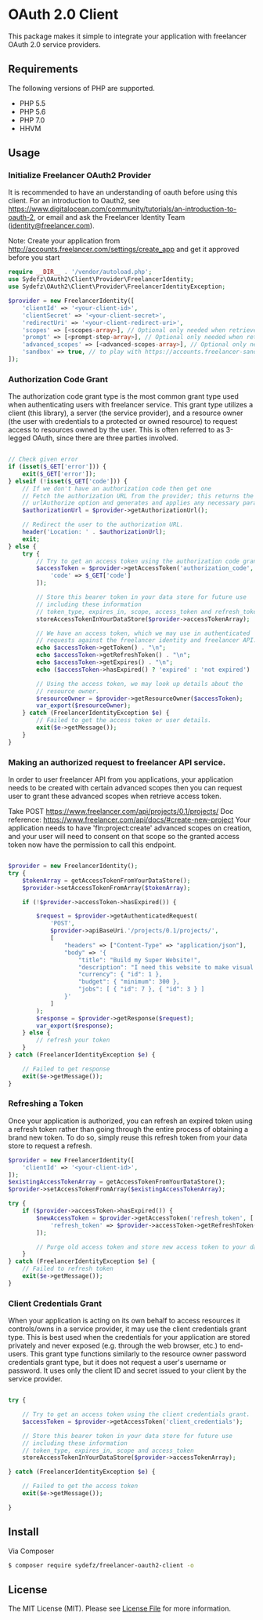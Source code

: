 # OAuth 2.0 Client

This package makes it simple to integrate your application with freelancer OAuth 2.0 service providers.

## Requirements

The following versions of PHP are supported.

* PHP 5.5
* PHP 5.6
* PHP 7.0
* HHVM

## Usage

### Initialize Freelancer OAuth2 Provider

It is recommended to have an understanding of oauth before using this client. For an introduction to Oauth2, see
https://www.digitalocean.com/community/tutorials/an-introduction-to-oauth-2, or email and ask the Freelancer Identity Team (identity@freelancer.com).

Note: Create your application from http://accounts.freelancer.com/settings/create_app
and get it approved before you start

``` php
require __DIR__ . '/vendor/autoload.php';
use Sydefz\OAuth2\Client\Provider\FreelancerIdentity;
use Sydefz\OAuth2\Client\Provider\FreelancerIdentityException;

$provider = new FreelancerIdentity([
    'clientId' => '<your-client-id>',
    'clientSecret' => '<your-client-secret>',
    'redirectUri' => '<your-client-redirect-uri>',
    'scopes' => [<scopes-array>], // Optional only needed when retrieve access token
    'prompt' => [<prompt-step-array>], // Optional only needed when retrieve access token
    'advanced_scopes' => [<advanced-scopes-array>], // Optional only needed when retrieve access token
    'sandbox' => true, // to play with https://accounts.freelancer-sandbox.com
]);
```

### Authorization Code Grant

The authorization code grant type is the most common grant type used when authenticating users with freelancer service. This grant type utilizes a client (this library), a server (the service provider), and a resource owner (the user with credentials to a protected or owned resource) to request access to resources owned by the user. This is often referred to as 3-legged OAuth, since there are three parties involved.

``` php

// Check given error
if (isset($_GET['error'])) {
    exit($_GET['error']);
} elseif (!isset($_GET['code'])) {
    // If we don't have an authorization code then get one
    // Fetch the authorization URL from the provider; this returns the
    // urlAuthorize option and generates and applies any necessary parameters
    $authorizationUrl = $provider->getAuthorizationUrl();

    // Redirect the user to the authorization URL.
    header('Location: ' . $authorizationUrl);
    exit;
} else {
    try {
        // Try to get an access token using the authorization code grant.
        $accessToken = $provider->getAccessToken('authorization_code', [
            'code' => $_GET['code']
        ]);

        // Store this bearer token in your data store for future use
        // including these information
        // token_type, expires_in, scope, access_token and refresh_token
        storeAccessTokenInYourDataStore($provider->accessTokenArray);

        // We have an access token, which we may use in authenticated
        // requests against the freelancer identity and freelancer API.
        echo $accessToken->getToken() . "\n";
        echo $accessToken->getRefreshToken() . "\n";
        echo $accessToken->getExpires() . "\n";
        echo ($accessToken->hasExpired() ? 'expired' : 'not expired') . "\n";

        // Using the access token, we may look up details about the
        // resource owner.
        $resourceOwner = $provider->getResourceOwner($accessToken);
        var_export($resourceOwner);
    } catch (FreelancerIdentityException $e) {
        // Failed to get the access token or user details.
        exit($e->getMessage());
    }
}
```

### Making an authorized request to freelancer API service.

In order to user freelancer API from you applications, your application needs to be
created with certain advanced scopes then you can request user to grant these
advanced scopes when retrieve access token.

Take POST https://www.freelancer.com/api/projects/0.1/projects/
Doc reference: https://www.freelancer.com/api/docs/#create-new-project
Your application needs to have 'fln:project:create' advanced scopes on creation, and your
user will need to consent on that scope so the granted access token now have the permission
to call this endpoint.


``` php

$provider = new FreelancerIdentity();
try {
    $tokenArray = getAccessTokenFromYourDataStore();
    $provider->setAccessTokenFromArray($tokenArray);

    if (!$provider->accessToken->hasExpired()) {

        $request = $provider->getAuthenticatedRequest(
            'POST',
            $provider->apiBaseUri.'/projects/0.1/projects/',
            [
                "headers" => ["Content-Type" => "application/json"],
                "body" => '{
                    "title": "Build my Super Website!",
                    "description": "I need this website to make visual basic GUIs",
                    "currency": { "id": 1 },
                    "budget": { "minimum": 300 },
                    "jobs": [ { "id": 7 }, { "id": 3 } ]
                }'
            ]
        );
        $response = $provider->getResponse($request);
        var_export($response);
    } else {
        // refresh your token
    }
} catch (FreelancerIdentityException $e) {

    // Failed to get response
    exit($e->getMessage());
}
```

### Refreshing a Token

Once your application is authorized, you can refresh an expired token using a refresh token rather than going through the entire process of obtaining a brand new token. To do so, simply reuse this refresh token from your data store to request a refresh.

``` php
$provider = new FreelancerIdentity([
    'clientId' => '<your-client-id>',
]);
$existingAccessTokenArray = getAccessTokenFromYourDataStore();
$provider->setAccessTokenFromArray($existingAccessTokenArray);

try {
    if ($provider->accessToken->hasExpired()) {
        $newAccessToken = $provider->getAccessToken('refresh_token', [
            'refresh_token' => $provider->accessToken->getRefreshToken()
        ]);

        // Purge old access token and store new access token to your data store.
    }
} catch (FreelancerIdentityException $e) {
    // Failed to refresh token
    exit($e->getMessage());
}

```


### Client Credentials Grant

When your application is acting on its own behalf to access resources it controls/owns in a service provider, it may use the client credentials grant type. This is best used when the credentials for your application are stored privately and never exposed (e.g. through the web browser, etc.) to end-users. This grant type functions similarly to the resource owner password credentials grant type, but it does not request a user's username or password. It uses only the client ID and secret issued to your client by the service provider.

``` php

try {

    // Try to get an access token using the client credentials grant.
    $accessToken = $provider->getAccessToken('client_credentials');

    // Store this bearer token in your data store for future use
    // including these information
    // token_type, expires_in, scope and access_token
    storeAccessTokenInYourDataStore($provider->accessTokenArray);

} catch (FreelancerIdentityException $e) {

    // Failed to get the access token
    exit($e->getMessage());

}
```


## Install

Via Composer

``` bash
$ composer require sydefz/freelancer-oauth2-client -o
```

## License

The MIT License (MIT). Please see [License File](https://github.com/sydefz/freelancer-oauth2-client/blob/master/LICENSE) for more information.